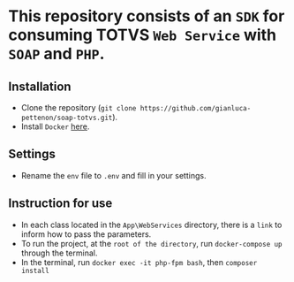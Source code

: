 This repository consists of an `SDK` for consuming TOTVS `Web Service` with `SOAP` and `PHP`.
============================

## Installation
- Clone the repository (`git clone https://github.com/gianluca-pettenon/soap-totvs.git`).
- Install `Docker` [here](https://www.docker.com/products/docker-desktop/).

## Settings
- Rename the `env` file to `.env` and fill in your settings.

## Instruction for use
- In each class located in the `App\WebServices` directory, there is a `link` to inform how to pass the parameters.
- To run the project, at the `root of the directory`, run `docker-compose up` through the terminal.
- In the terminal, run `docker exec -it php-fpm bash`, then `composer install`

